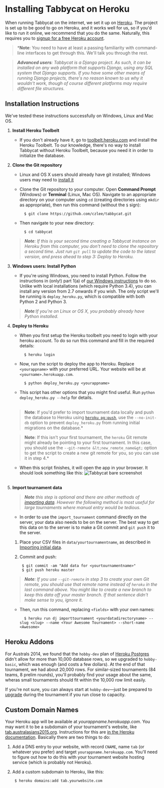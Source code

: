 # Installing Tabbycat on Heroku

When running Tabbycat on the internet, we set it up on [Heroku](http://www.heroku.com/). The project is set up to be good to go on Heroku, and it works well for us, so if you'd like to run it online, we recommend that you do the same. Naturally, this requires you to [signup for a free Heroku account](https://signup.heroku.com/).

> *__Note__: You need to have at least a passing familiarity with command-line interfaces to get through this. We'll talk you through the rest.

> *__Advanced users__: Tabbycat is a Django project. As such, it can be installed on any web platform that supports Django, using any SQL system that Django supports. If you have some other means of running Django projects, there's no reason known to us why it wouldn't work, though of course different platforms may require different file structures.*

## Installation Instructions

We've tested these instructions successfully on Windows, Linux and Mac OS.

1. __Install Heroku Toolbelt__
    - If you don't already have it, go to [toolbelt.heroku.com](https://toolbelt.heroku.com/) and install the Heroku Toolbelt. To our knowledge, there's no way to install Tabbycat without Heroku Toolbelt, because you need it in order to initialize the database.
2. __Clone the Git repository__
    - Linux and OS X users should already have git installed; Windows users may need to [install it](http://git-scm.com/download/win)
    - Clone the Git repository to your computer. Open **Command Prompt** (Windows) or **Terminal** (Linux, Mac OS). Navigate to an appropriate directory on your computer using `cd` (creating directories using `mkdir` as appropriate), then run this command (without the `$` sign):

            $ git clone https://github.com/czlee/tabbycat.git

    - Then navigate to your new directory:

            $ cd tabbycat

    > *__Note__: If this is your second time creating a Tabbycat instance on Heroku from this computer, you don't need to clone the repository a second time. Just run ```git pull``` to update the code to the latest version, and press ahead to step 3: Deploy to Heroku.*

3. __Windows users: Install Python__

    - If you're using Windows, you need to install Python. Follow the instructions in (only!) part 1(a) of [our Windows instructions](windows.md) to do so. Unlike with local installations (which require Python 3.4), you can install any version from 2.7 onwards if you wish. The only script we'll be running is `deploy_heroku.py`, which is compatible with both Python 2 and Python 3.
    > *__Note__:If you're on Linux or OS X, you probably already have Python installed.*

3. __Deploy to Heroku__

    - When you first setup the Heroku toolbelt you need to login with your heroku account. To do so run this command and fill in the required details:

            $ heroku login

    - Now, run the script to deploy the app to Heroku. Replace `<yourappname>` with your preferred URL. Your website will be at `<yourname>.herokuapp.com`.

            $ python deploy_heroku.py <yourappname>

    - This script has other options that you might find useful. Run `python deploy_heroku.py --help` for details.<br><br>

    > __Note__: If you'd prefer to import tournament data locally and push the database to Heroku using [```heroku pg:push```](https://devcenter.heroku.com/articles/heroku-postgresql#pg-push), use the ```--no-init-db``` option to prevent ```deploy_heroku.py``` from running initial migrations on the database.*

    > __Note__: If this isn't your first tournament, the ```heroku``` Git remote might already be pointing to your first tournament. In this case, you should use the ```--git-remote &lt;new_remote_name&gt;``` option to get the script to create a new git remote for you, so you can use it in step 4.*

    - When this script finishes, it will open the app in your browser. It should look something like this:
    ![Tabbycat bare screenshot](/installation/images/tabbycat-bare.png)<br><br>

4. __Import tournament data__

    > *__Note__ this step is optional and there are other methods of [importing data](../use/importing-data). However the following method is most useful for large tournaments where manual entry would be tedious.*

    - In order to use the `import_tournament` command directly on the server, your data also needs to be on the server. The best way to get this data on to the server is to make a Git commit and `git push` it to the server.
    1. Place your CSV files in `data/yourtournamentname`, as described in [Importing initial data](../use/importing-data.md).
    2. Commit and push:

            $ git commit -am "Add data for <yourtournamentname>"
            $ git push heroku master

    > *__Note__: If you use ```--git-remote``` in step 3 to create your own Git remote, you should use that remote name instead of ```heroku``` in the last command above. You might like to create a new branch to keep this data off your master branch. If that sentence didn't make sense to you, ignore it.*

    - Then, run this command, replacing `<fields>` with your own names:


            $ heroku run dj importtournament <yourdatadirectoryname> --slug <slug> --name <Your Awesome Tournament> --short-name <Awesome>


## Heroku Addons

For Australs 2014, we found that the `hobby-dev` plan of [Heroku Postgres](https://elements.heroku.com/addons/heroku-postgresql) didn't allow for more than 10,000 database rows, so we upgraded to `hobby-basic`, which was enough (and costs a few dollars). At the end of that tournament, we had about 20,000 rows. For similar-sized tournaments (84 teams, 8 prelim rounds), you'll probably find your usage about the same, wheras small tournaments should fit within the 10,000 row limit easily.

If you're not sure, you can always start at `hobby-dev`&mdash;just be prepared to [upgrade](https://devcenter.heroku.com/articles/upgrade-heroku-postgres-with-pgbackups) during the tournament if you run close to capacity.

## Custom Domain Names

Your Heroku app will be available at *yourappname.herokuapp.com*. You may want it to be a subdomain of your tournament's website, like [tab.australasians2015.org](http://tab.australasians2015.org). Instructions for this are [in the Heroku documentation](https://devcenter.heroku.com/articles/custom-domains). Basically there are two things to do:

1. Add a DNS entry to your website, with record `CNAME`, name `tab` (or whatever you prefer) and target `yourappname.herokuapp.com`. You'll need to figure out how to do this with your tournament website hosting service (which is probably not Heroku).

2. Add a custom subdomain to Heroku, like this:

        $ heroku domains:add tab.yourwebsite.com